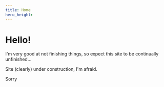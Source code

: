 ```yaml
---
title: Home
hero_height: 
---
```

# Hello!

I'm very good at not finishing things, so expect this site to be continually unfinished…

Site (clearly) under construction, I'm afraid.

Sorry
